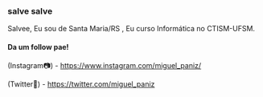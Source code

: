 ### salve salve

Salvee, Eu sou de Santa Maria/RS , Eu curso Informática no CTISM-UFSM.

#### Da um follow pae!
(Instagram📷) - https://www.instagram.com/miguel_paniz/


(Twitter📱) - https://twitter.com/miguel_paniz
